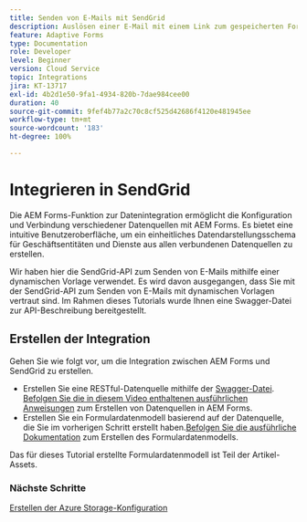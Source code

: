 ```yaml
---
title: Senden von E-Mails mit SendGrid
description: Auslösen einer E-Mail mit einem Link zum gespeicherten Formular
feature: Adaptive Forms
type: Documentation
role: Developer
level: Beginner
version: Cloud Service
topic: Integrations
jira: KT-13717
exl-id: 4b2d1e50-9fa1-4934-820b-7dae984cee00
duration: 40
source-git-commit: 9fef4b77a2c70c8cf525d42686f4120e481945ee
workflow-type: tm+mt
source-wordcount: '183'
ht-degree: 100%

---
```


# Integrieren in SendGrid

Die AEM Forms-Funktion zur Datenintegration ermöglicht die Konfiguration und Verbindung verschiedener Datenquellen mit AEM Forms. Es bietet eine intuitive Benutzeroberfläche, um ein einheitliches Datendarstellungsschema für Geschäftsentitäten und Dienste aus allen verbundenen Datenquellen zu erstellen.

Wir haben hier die SendGrid-API zum Senden von E-Mails mithilfe einer dynamischen Vorlage verwendet. Es wird davon ausgegangen, dass Sie mit der SendGrid-API zum Senden von E-Mails mit dynamischen Vorlagen vertraut sind. Im Rahmen dieses Tutorials wurde Ihnen eine Swagger-Datei zur API-Beschreibung bereitgestellt.

## Erstellen der Integration

Gehen Sie wie folgt vor, um die Integration zwischen AEM Forms und SendGrid zu erstellen.

* Erstellen Sie eine RESTful-Datenquelle mithilfe der [Swagger-Datei](./assets/SendGridWithDynamicTemplate.yaml). [Befolgen Sie die in diesem Video enthaltenen ausführlichen Anweisungen](https://experienceleague.adobe.com/docs/experience-manager-learn/forms/ic-web-channel-tutorial/parttwo.html?lang=de) zum Erstellen von Datenquellen in AEM Forms.
* Erstellen Sie ein Formulardatenmodell basierend auf der Datenquelle, die Sie im vorherigen Schritt erstellt haben.[Befolgen Sie die ausführliche Dokumentation](https://experienceleague.adobe.com/docs/experience-manager-cloud-service/content/forms/integrate/use-form-data-model/create-form-data-models.html?lang=de) zum Erstellen des Formulardatenmodells.

Das für dieses Tutorial erstellte Formulardatenmodell ist Teil der Artikel-Assets.

### Nächste Schritte

[Erstellen der Azure Storage-Konfiguration](./create-fdm.md)
